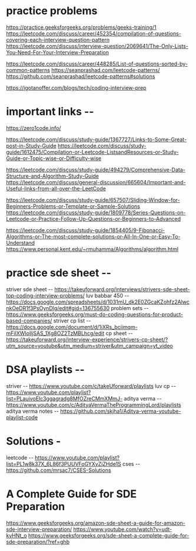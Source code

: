 # practice problems

https://practice.geeksforgeeks.org/problems/geeks-training/1
https://leetcode.com/discuss/career/452354/compilation-of-questions-covering-each-interview-question-pattern
https://leetcode.com/discuss/interview-question/2069641/The-Only-Lists-You-Need-For-Your-Interview-Preparation

https://leetcode.com/discuss/career/448285/List-of-questions-sorted-by-common-patterns
https://seanprashad.com/leetcode-patterns/
https://github.com/seanprashad/leetcode-patterns#solutions

https://igotanoffer.com/blogs/tech/coding-interview-prep

# important links --

https://zero1code.info/

https://leetcode.com/discuss/study-guide/1367727/Links-to-Some-Great-post-in-Study-Guide
https://leetcode.com/discuss/study-guide/1612475/Compilation-or-Leetcode-ListsandResources-or-Study-Guide-or-Topic-wise-or-Difficulty-wise

https://leetcode.com/discuss/study-guide/494279/Comprehensive-Data-Structure-and-Algorithm-Study-Guide
https://leetcode.com/discuss/general-discussion/665604/Important-and-Useful-links-from-all-over-the-LeetCode

https://leetcode.com/discuss/study-guide/657507/Sliding-Window-for-Beginners-Problems-or-Template-or-Sample-Solutions
https://leetcode.com/discuss/study-guide/1809778/Series-Questions-on-Leetcode-or-Practice-Follow-Up-Questions-or-Beginners-to-Advanced

https://leetcode.com/discuss/study-guide/1854405/9-Fibonacci-Algorithms-or-The-most-complete-solutions-or-All-In-One-or-Easy-To-Understand
https://www.personal.kent.edu/~rmuhamma/Algorithms/algorithm.html

# practice sde sheet --

striver sde sheet -- https://takeuforward.org/interviews/strivers-sde-sheet-top-coding-interview-problems/
luv babbar 450 -- https://docs.google.com/spreadsheets/d/1031mU_dk2E0ZGcaKZohfz2AlwcnkOeDR1f3PsOynDlg/edit#gid=136755630
problem sets -- https://www.geeksforgeeks.org/must-do-coding-questions-for-product-based-companies/
striver cp list -- https://docs.google.com/document/d/1iXRs_bcjimqm-mFiIXWIolljSAS_1Xg8OZ2TzMBLhcg/edit
cp sheet -- https://takeuforward.org/interview-experience/strivers-cp-sheet/?utm_source=youtube&utm_medium=striver&utm_campaign=yt_video

# DSA playlists --

striver -- https://www.youtube.com/c/takeUforward/playlists
luv cp -- https://www.youtube.com/playlist?list=PLauivoElc3ggagradg8MfOZreCMmXMmJ-
aditya verma -- https://www.youtube.com/c/AdityaVermaTheProgrammingLord/playlists
aditya verma notes -- https://github.com/skjha1/Aditya-verma-youtube-playlist-code

# Solutions -

leetcode -- https://www.youtube.com/playlist?list=PL1w8k37X_6L86f3PUUVFoGYXvZiZHde1S
cses -- https://github.com/mrsac7/CSES-Solutions

# A Complete Guide for SDE Preparation

https://www.geeksforgeeks.org/amazon-sde-sheet-a-guide-for-amazon-sde-interview-preparation/
https://www.youtube.com/watch?v=udt-kvHNt_o
https://www.geeksforgeeks.org/sde-sheet-a-complete-guide-for-sde-preparation/?ref=ghb
